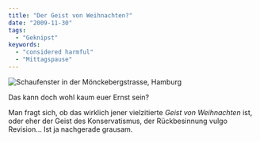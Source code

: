 ```yaml
---
title: "Der Geist von Weihnachten?"
date: "2009-11-30"
tags:
  - "Geknipst"
keywords:
  - "considered harmful"
  - "Mittagspause"
---
```


![Schaufenster in der Mönckebergstrasse, Hamburg](/img/codecandies/IMG_0432.JPG)

Das kann doch wohl kaum euer Ernst sein?

Man fragt sich, ob das wirklich jener vielzitierte _Geist von Weihnachten_ ist, oder eher der Geist des Konservatismus, der Rückbesinnung vulgo Revision… Ist ja nachgerade grausam.
